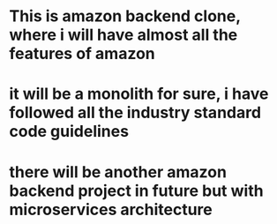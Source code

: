 # This is amazon backend clone, where i will have almost all the features of amazon

# it will be a monolith for sure, i have followed all the industry standard code guidelines 

# there will be another amazon backend  project in future but with microservices architecture
